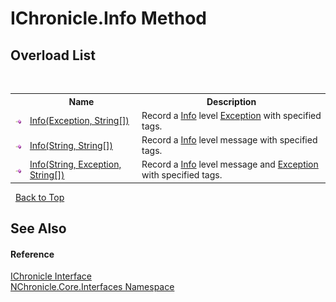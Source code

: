 # IChronicle.Info Method 
 


## Overload List
&nbsp;<table><tr><th></th><th>Name</th><th>Description</th></tr><tr><td>![Public method](media/pubmethod.gif "Public method")</td><td><a href="M_NChronicle_Core_Interfaces_IChronicle_Info.md">Info(Exception, String[])</a></td><td>
Record a <a href="T_NChronicle_Core_Model_ChronicleLevel.md">Info</a> level <a href="http://msdn2.microsoft.com/en-us/library/c18k6c59" target="_blank">Exception</a> with specified tags.</td></tr><tr><td>![Public method](media/pubmethod.gif "Public method")</td><td><a href="M_NChronicle_Core_Interfaces_IChronicle_Info_2.md">Info(String, String[])</a></td><td>
Record a <a href="T_NChronicle_Core_Model_ChronicleLevel.md">Info</a> level message with specified tags.</td></tr><tr><td>![Public method](media/pubmethod.gif "Public method")</td><td><a href="M_NChronicle_Core_Interfaces_IChronicle_Info_1.md">Info(String, Exception, String[])</a></td><td>
Record a <a href="T_NChronicle_Core_Model_ChronicleLevel.md">Info</a> level message and <a href="http://msdn2.microsoft.com/en-us/library/c18k6c59" target="_blank">Exception</a> with specified tags.</td></tr></table>&nbsp;
<a href="#ichronicle.info-method">Back to Top</a>

## See Also


#### Reference
<a href="T_NChronicle_Core_Interfaces_IChronicle.md">IChronicle Interface</a><br /><a href="N_NChronicle_Core_Interfaces.md">NChronicle.Core.Interfaces Namespace</a><br />
